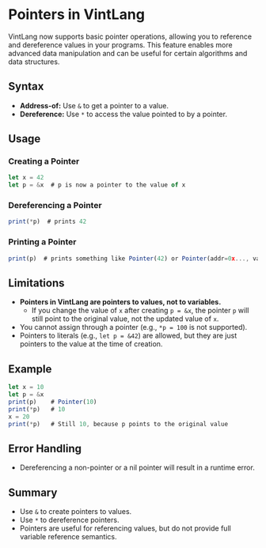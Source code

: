  # Pointers in VintLang

VintLang now supports basic pointer operations, allowing you to reference and dereference values in your programs. This feature enables more advanced data manipulation and can be useful for certain algorithms and data structures.

## Syntax

- **Address-of:** Use `&` to get a pointer to a value.
- **Dereference:** Use `*` to access the value pointed to by a pointer.

## Usage

### Creating a Pointer
```js
let x = 42
let p = &x  # p is now a pointer to the value of x
```

### Dereferencing a Pointer
```js
print(*p)  # prints 42
```

### Printing a Pointer
```js
print(p)  # prints something like Pointer(42) or Pointer(addr=0x..., value=42)
```

## Limitations
- **Pointers in VintLang are pointers to values, not to variables.**
  - If you change the value of `x` after creating `p = &x`, the pointer `p` will still point to the original value, not the updated value of `x`.
- You cannot assign through a pointer (e.g., `*p = 100` is not supported).
- Pointers to literals (e.g., `let p = &42`) are allowed, but they are just pointers to the value at the time of creation.

## Example
```js
let x = 10
let p = &x
print(p)    # Pointer(10)
print(*p)   # 10
x = 20
print(*p)   # Still 10, because p points to the original value
```

## Error Handling
- Dereferencing a non-pointer or a nil pointer will result in a runtime error.

## Summary
- Use `&` to create pointers to values.
- Use `*` to dereference pointers.
- Pointers are useful for referencing values, but do not provide full variable reference semantics.
